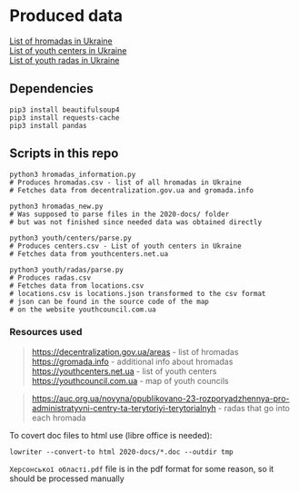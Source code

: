 # Produced data

[List of hromadas in Ukraine](hromadas.csv) \
[List of youth centers in Ukraine](youth/centers/centers.csv) \
[List of youth radas in Ukraine](youth/radas/radas.csv)

## Dependencies
```shell
pip3 install beautifulsoup4
pip3 install requests-cache
pip3 install pandas
```

## Scripts in this repo
```shell
python3 hromadas_information.py
# Produces hromadas.csv - list of all hromadas in Ukraine
# Fetches data from decentralization.gov.ua and gromada.info

python3 hromadas_new.py
# Was supposed to parse files in the 2020-docs/ folder
# but was not finished since needed data was obtained directly

python3 youth/centers/parse.py
# Produces centers.csv - List of youth centers in Ukraine
# Fetches data from youthcenters.net.ua

python3 youth/radas/parse.py
# Produces radas.csv
# Fetches data from locations.csv
# locations.csv is locations.json transformed to the csv format
# json can be found in the source code of the map
# on the website youthcouncil.com.ua
```

### Resources used
> https://decentralization.gov.ua/areas - list of hromadas
> https://gromada.info - additional info about hromadas
> https://youthcenters.net.ua - list of youth centers
> https://youthcouncil.com.ua - map of youth councils

> https://auc.org.ua/novyna/opublikovano-23-rozporyadzhennya-pro-administratyvni-centry-ta-terytoriyi-terytorialnyh - radas that go into each hromada

To covert doc files to html use (libre office is needed):
```shell
lowriter --convert-to html 2020-docs/*.doc --outdir tmp
```
`Херсонської області.pdf` file is in the pdf format for some reason, so it should be processed manually